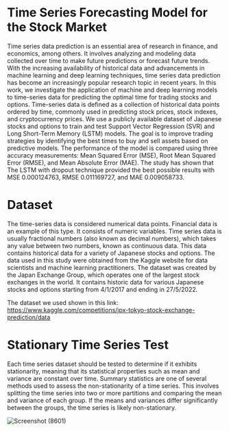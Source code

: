 # Time Series Forecasting Model for the Stock Market

Time series data prediction is an essential area of research in finance, and 
economics, among others. It involves analyzing and modeling data collected over 
time to make future predictions or forecast future trends. With the increasing 
availability of historical data and advancements in machine learning and deep 
learning techniques, time series data prediction has become an increasingly 
popular research topic in recent years. In this work, we investigate the application 
of machine and deep learning models to time-series data for predicting the optimal 
time for trading stocks and options. Time-series data is defined as a collection of 
historical data points ordered by time, commonly used in predicting stock prices, 
stock indexes, and cryptocurrency prices. We use a publicly available 
dataset of Japanese stocks and options to train and test Support Vector Regression 
(SVR) and Long Short-Term Memory (LSTM) models. The goal is 
to improve trading strategies by identifying the best times to buy and sell assets 
based on predictive models. The performance of the model is compared using 
three accuracy measurements: Mean Squared Error (MSE), Root Mean Squared 
Error (RMSE), and Mean Absolute Error (MAE). The study has shown that The 
LSTM with dropout technique provided the best possible results with MSE 
0.000124763, RMSE 0.011169727, and MAE 0.009058733.

# Dataset
The time-series data is considered numerical data points. Financial data is an example of 
this type. It consists of numeric variables. Time series data is usually fractional numbers 
(also known as decimal numbers), which takes any value between two numbers, known as 
continuous data. This data contains historical data for a variety of Japanese stocks and 
options. The data used in this study were obtained from the Kaggle website for data 
scientists and machine learning practitioners. The dataset was created by the Japan 
Exchange Group, which operates one of the largest stock exchanges in the world. It 
contains historic data for various Japanese stocks and options starting from 4/1/2017 and 
ending in 27/5/2022.

The dataset we used shown in this link: https://www.kaggle.com/competitions/jpx-tokyo-stock-exchange-prediction/data


# Stationary Time Series Test
Each time series dataset should be tested to determine if it exhibits stationarity, meaning 
that its statistical properties such as mean and variance are constant over time. Summary 
statistics are one of several methods used to assess the non-stationarity of a time series. 
This involves splitting the time series into two or more partitions and comparing the mean 
and variance of each group. If the means and variances differ significantly 
between the groups, the time series is likely non-stationary.

![Screenshot (8601)](https://github.com/EmranAljawarneh/TimeSeriesForecasting/assets/44652088/30be8cef-69ee-4fe5-bda1-17571abff631)
